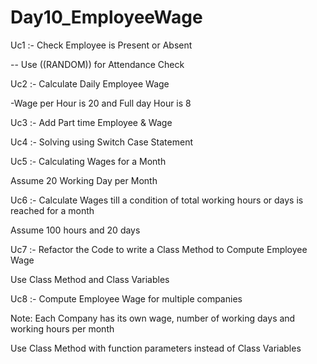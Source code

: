 # Day10_EmployeeWage
Uc1 :- Check Employee is Present or Absent

-- Use ((RANDOM)) for Attendance Check

Uc2 :- Calculate Daily Employee Wage

-Wage per Hour is 20 and Full day Hour is 8

Uc3 :- Add Part time Employee & Wage

Uc4 :- Solving using Switch Case Statement

Uc5 :- Calculating Wages for a Month

Assume 20 Working Day per Month

Uc6 :- Calculate Wages till a condition of total working hours or days is reached for a month

Assume 100 hours and 20 days

Uc7 :- Refactor the Code to write a Class Method to Compute Employee Wage

Use Class Method and Class Variables

Uc8 :- Compute Employee Wage for multiple companies

Note: Each Company has its own wage, number of working days and working hours per month 

Use Class Method with function parameters instead of Class Variables
